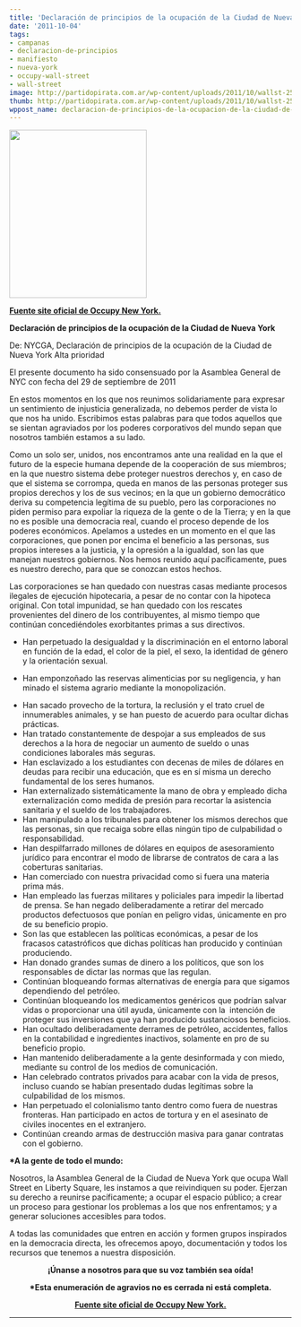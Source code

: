 ```yaml
---
title: 'Declaración de principios de la ocupación de la Ciudad de Nueva York #OccupyWallSt'
date: '2011-10-04'
tags:
- campanas
- declaracion-de-principios
- manifiesto
- nueva-york
- occupy-wall-street
- wall-street
image: http://partidopirata.com.ar/wp-content/uploads/2011/10/wallst-250-3.jpg
thumb: http://partidopirata.com.ar/wp-content/uploads/2011/10/wallst-250-3-150x150.jpg
wppost_name: declaracion-de-principios-de-la-ocupacion-de-la-ciudad-de-nueva-york-occupywallst
---
```


<img class="aligncenter" title="Occupy Wall Street" src="http://partidopirata.com.ar/wp-content/uploads/2011/10/wallst-250-3-245x300.jpg" alt="" width="245" height="300" /><strong></strong>

<strong><a href="https://docs.google.com/leaf?id=1878POmYwtIvZeTtT0fFikcIu5sUdlEV-rylAu4h3fyZckNsGJMii0eAXXVlu&amp;hl=en_US&amp;pli=1" target="_blank">Fuente site oficial de Occupy New York.</a></strong>
<p style="text-align: left;"><strong>Declaración de principios de la ocupación de la Ciudad de Nueva York</strong></p>
De: NYCGA, Declaración de principios de la ocupación de la Ciudad de Nueva York
Alta prioridad

El presente documento ha sido consensuado por la Asamblea General de NYC con fecha del 29 de septiembre de 2011

En estos momentos en los que nos reunimos solidariamente para expresar un sentimiento de injusticia generalizada, no debemos perder de vista lo que nos ha unido.
Escribimos estas palabras para que todos aquellos que se sientan agraviados por los poderes corporativos del mundo sepan que nosotros también estamos a su lado.

Como un solo ser, unidos, nos encontramos ante una realidad en la que el futuro de la especie humana depende de la cooperación de sus miembros; en la que nuestro sistema debe proteger nuestros derechos y, en caso de que el sistema se corrompa, queda en manos de las personas proteger sus propios derechos y los de sus vecinos; en la que un gobierno democrático deriva su competencia legítima de su pueblo, pero las corporaciones no piden permiso para expoliar la riqueza de la gente o de la Tierra; y en la que no es posible una democracia real, cuando el proceso depende de los poderes económicos. Apelamos a ustedes en un momento en el que las corporaciones, que ponen por encima el beneficio a las personas, sus propios intereses a la justicia, y la opresión a la igualdad, son las que manejan nuestros gobiernos. Nos hemos reunido aquí pacíficamente, pues es nuestro derecho, para que se conozcan estos hechos.

Las corporaciones se han quedado con nuestras casas mediante procesos ilegales de ejecución hipotecaria, a pesar de no contar con la hipoteca original.
Con total impunidad, se han quedado con los rescates provenientes del dinero de los contribuyentes, al mismo tiempo que continúan concediéndoles exorbitantes primas a sus directivos.
<ul>
	<li>Han perpetuado la desigualdad y la discriminación en el entorno laboral en función de la edad, el color de la piel, el sexo, la identidad de género y la orientación sexual.</li>
	<li>
<p style="text-align: left;">Han emponzoñado las reservas alimenticias por su negligencia, y han minado el sistema agrario mediante la monopolización.</p>
</li>
	<li>Han sacado provecho de la tortura, la reclusión y el trato cruel de innumerables animales, y se han puesto de acuerdo para ocultar dichas prácticas.</li>
	<li>Han tratado constantemente de despojar a sus empleados de sus derechos a la hora de negociar un aumento de sueldo o unas condiciones laborales más seguras.</li>
	<li>Han esclavizado a los estudiantes con decenas de miles de dólares en deudas para recibir una educación, que es en sí misma un derecho fundamental de los seres humanos.</li>
	<li>Han externalizado sistemáticamente la mano de obra y empleado dicha externalización como medida de presión para recortar la asistencia sanitaria y el sueldo de los trabajadores.</li>
	<li>Han manipulado a los tribunales para obtener los mismos derechos que las personas, sin que recaiga sobre ellas ningún tipo de culpabilidad o responsabilidad.</li>
	<li>Han despilfarrado millones de dólares en equipos de asesoramiento jurídico para encontrar el modo de librarse de contratos de cara a las coberturas sanitarias.</li>
	<li>Han comerciado con nuestra privacidad como si fuera una materia prima más.</li>
	<li>Han empleado las fuerzas militares y policiales para impedir la libertad de prensa. Se han negado deliberadamente a retirar del mercado productos defectuosos que ponían en peligro vidas, únicamente en pro de su beneficio propio.</li>
	<li>Son las que establecen las políticas económicas, a pesar de los fracasos catastróficos que dichas políticas han producido y continúan produciendo.</li>
	<li>Han donado grandes sumas de dinero a los políticos, que son los responsables de dictar las normas que las regulan.</li>
	<li>Continúan bloqueando formas alternativas de energía para que sigamos dependiendo del petróleo.</li>
	<li>Continúan bloqueando los medicamentos genéricos que podrían salvar vidas o proporcionar una útil ayuda, únicamente con la  intención de proteger sus inversiones que ya han producido sustanciosos beneficios.</li>
	<li>Han ocultado deliberadamente derrames de petróleo, accidentes, fallos en la contabilidad e ingredientes inactivos, solamente en pro de su beneficio propio.</li>
	<li>Han mantenido deliberadamente a la gente desinformada y con miedo, mediante su control de los medios de comunicación.</li>
	<li>Han celebrado contratos privados para acabar con la vida de presos, incluso cuando se habían presentado dudas legítimas sobre la culpabilidad de los mismos.</li>
	<li>Han perpetuado el colonialismo tanto dentro como fuera de nuestras fronteras. Han participado en actos de tortura y en el asesinato de civiles inocentes en el extranjero.</li>
	<li>Continúan creando armas de destrucción masiva para ganar contratas con el gobierno.</li>
</ul>
<strong>*A la gente de todo el mundo:</strong>

Nosotros, la Asamblea General de la Ciudad de Nueva York que ocupa Wall Street en Liberty Square, les instamos a que reivindiquen su poder.
Ejerzan su derecho a reunirse pacíficamente; a ocupar el espacio público; a crear un proceso para gestionar los problemas a los que nos enfrentamos; y a generar soluciones accesibles para todos.

A todas las comunidades que entren en acción y formen grupos inspirados en la democracia directa, les ofrecemos apoyo, documentación y todos los recursos que tenemos a nuestra disposición.
<p style="text-align: center;"><strong>¡Únanse a nosotros para que su voz también sea oída!</strong></p>
<p style="text-align: center;"><strong>*Esta enumeración de agravios no es cerrada ni está completa.</strong></p>
<p style="text-align: center;"><strong></strong><strong><a href="https://docs.google.com/leaf?id=1878POmYwtIvZeTtT0fFikcIu5sUdlEV-rylAu4h3fyZckNsGJMii0eAXXVlu&amp;hl=en_US&amp;pli=1" target="_blank">Fuente site oficial de Occupy New York.</a></strong></p>


<hr />
